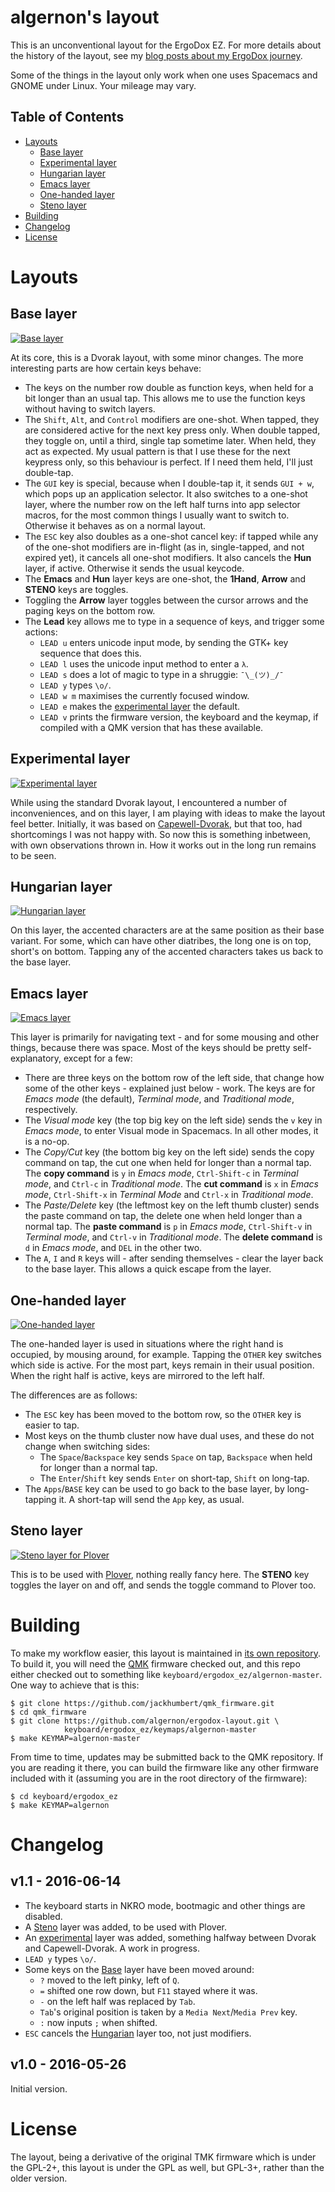 algernon's layout
=======================

This is an unconventional layout for the ErgoDox EZ. For more details about the
history of the layout, see my
[blog posts about my ErgoDox journey][blog-ergodox].

 [blog-ergodox]: https://asylum.madhouse-project.org/blog/tags/ergodox/

Some of the things in the layout only work when one uses Spacemacs and GNOME
under Linux. Your mileage may vary.

## Table of Contents

* [Layouts](#layouts)
  - [Base layer](#base-layer)
  - [Experimental layer](#experimental-layer)
  - [Hungarian layer](#hungarian-layer)
  - [Emacs layer](#emacs-layer)
  - [One-handed layer](#one-handed-layer)
  - [Steno layer](#steno-layer)
* [Building](#building)
* [Changelog](#changelog)
* [License](#license)

# Layouts

## Base layer

[![Base layer](images/base-layer.png)](http://www.keyboard-layout-editor.com/#/gists/28f7eb305fdbff943613e1dc7aa9e82b)

At its core, this is a Dvorak layout, with some minor changes. The more
interesting parts are how certain keys behave:

* The keys on the number row double as function keys, when held for a bit longer
  than an usual tap. This allows me to use the function keys without having to
  switch layers.
* The `Shift`, `Alt`, and `Control` modifiers are one-shot. When tapped, they
  are considered active for the next key press only. When double tapped, they
  toggle on, until a third, single tap sometime later. When held, they act as
  expected. My usual pattern is that I use these for the next keypress only, so
  this behaviour is perfect. If I need them held, I'll just double-tap.
* The `GUI` key is special, because when I double-tap it, it sends `GUI + w`,
  which pops up an application selector. It also switches to a one-shot layer,
  where the number row on the left half turns into app selector macros, for the
  most common things I usually want to switch to. Otherwise it behaves as on a
  normal layout.
* The `ESC` key also doubles as a one-shot cancel key: if tapped while any of
  the one-shot modifiers are in-flight (as in, single-tapped, and not expired
  yet), it cancels all one-shot modifiers. It also cancels the **Hun** layer, if
  active. Otherwise it sends the usual keycode.
* The **Emacs** and **Hun** layer keys are one-shot, the **1Hand**, **Arrow**
  and **STENO** keys are toggles.
* Toggling the **Arrow** layer toggles between the cursor arrows and the paging
  keys on the bottom row.
* The **Lead** key allows me to type in a sequence of keys, and trigger some
  actions:
    - `LEAD u` enters unicode input mode, by sending the GTK+ key sequence that
      does this.
    - `LEAD l` uses the unicode input method to enter a `λ`.
    - `LEAD s` does a lot of magic to type in a shruggie: `¯\_(ツ)_/¯`
    - `LEAD y` types `\o/`.
    - `LEAD w m` maximises the currently focused window.
    - `LEAD e` makes the [experimental layer](#experimental-layer) the default.
    - `LEAD v` prints the firmware version, the keyboard and the keymap, if
      compiled with a QMK version that has these available.
      
## Experimental layer

[![Experimental layer](images/experimental-layer.png)](http://www.keyboard-layout-editor.com/#/gists/6ff50bf71248e05aab5b3fec4fae3d08)

While using the standard Dvorak layout, I encountered a number of
inconveniences, and on this layer, I am playing with ideas to make the layout
feel better. Initially, it was based on [Capewell-Dvorak][cpd], but that too,
had shortcomings I was not happy with. So now this is something inbetween, with
own observations thrown in. How it works out in the long run remains to be seen.

 [cpd]: http://www.michaelcapewell.com/projects/keyboard/layout_capewell-dvorak.htm

## Hungarian layer

[![Hungarian layer](images/hun-layer.png)](http://www.keyboard-layout-editor.com/#/gists/b160f6ec90d58c127c114c89f66e9dc9)

On this layer, the accented characters are at the same position as their base
variant. For some, which can have other diatribes, the long one is on top,
short's on bottom. Tapping any of the accented characters takes us back to the
base layer.

## Emacs layer

[![Emacs layer](images/emacs-layer.png)](http://www.keyboard-layout-editor.com/#/gists/c59c453f9fe1a3238ba1494e7e5c6892)

This layer is primarily for navigating text - and for some mousing and other
things, because there was space. Most of the keys should be pretty
self-explanatory, except for a few:

* There are three keys on the bottom row of the left side, that change how some
  of the other keys - explained just below - work. The keys are for *Emacs
  mode* (the default), *Terminal mode*, and *Traditional mode*, respectively.
* The *Visual mode* key (the top big key on the left side) sends the `v` key in
  *Emacs mode*, to enter Visual mode in Spacemacs. In all other modes, it is a
  no-op.
* The *Copy/Cut* key (the bottom big key on the left side) sends the copy
  command on tap, the cut one when held for longer than a normal tap. The **copy
  command** is `y` in *Emacs mode*, `Ctrl-Shift-c` in *Terminal mode*, and
  `Ctrl-c` in *Traditional mode*. The **cut command** is `x` in *Emacs mode*,
  `Ctrl-Shift-x` in *Terminal Mode* and `Ctrl-x` in *Traditional mode*.
* The *Paste/Delete* key (the leftmost key on the left thumb cluster) sends the
  paste command on tap, the delete one when held longer than a normal tap. The
  **paste command** is `p` in *Emacs mode*, `Ctrl-Shift-v` in *Terminal mode*,
  and `Ctrl-v` in *Traditional mode*. The **delete command** is `d` in *Emacs
  mode*, and `DEL` in the other two.
* The `A`, `I` and `R` keys will - after sending themselves - clear the layer
  back to the base layer. This allows a quick escape from the layer.

## One-handed layer

[![One-handed layer](images/one-handed-layer.png)](http://www.keyboard-layout-editor.com/#/gists/edff2495135955b8963198dace7f7ece)

The one-handed layer is used in situations where the right hand is occupied, by
mousing around, for example. Tapping the `OTHER` key switches which side is
active. For the most part, keys remain in their usual position. When the right
half is active, keys are mirrored to the left half.

The differences are as follows:

* The `ESC` key has been moved to the bottom row, so the `OTHER` key is easier
  to tap.
* Most keys on the thumb cluster now have dual uses, and these do not change
  when switching sides:
    - The `Space`/`Backspace` key sends `Space` on tap, `Backspace` when held
      for longer than a normal tap.
    - The `Enter`/`Shift` key sends `Enter` on short-tap, `Shift` on long-tap.
* The `Apps`/`BASE` key can be used to go back to the base layer, by
  long-tapping it. A short-tap will send the `App` key, as usual.

## Steno layer

[![Steno layer for Plover](images/steno-layer.png)](http://www.keyboard-layout-editor.com/#/gists/401ef9a84369e47c57f9aedcf0a0d667)

This is to be used with [Plover](http://www.openstenoproject.org/plover/),
nothing really fancy here. The **STENO** key toggles the layer on and off, and
sends the toggle command to Plover too.

# Building

To make my workflow easier, this layout is maintained in
[its own repository][algernon:ez-layout]. To build it, you will need the
[QMK][qmk] firmware checked out, and this repo either checked out to something
like `keyboard/ergodox_ez/algernon-master`. One way to achieve that is this:

 [algernon:ez-layout]: https://github.com/algernon/ergodox-layout
 [qmk]: https://github.com/jackhumbert/qmk_firmware

```
$ git clone https://github.com/jackhumbert/qmk_firmware.git
$ cd qmk_firmware
$ git clone https://github.com/algernon/ergodox-layout.git \
            keyboard/ergodox_ez/keymaps/algernon-master
$ make KEYMAP=algernon-master
```

From time to time, updates may be submitted back to the QMK repository. If you
are reading it there, you can build the firmware like any other firmware
included with it (assuming you are in the root directory of the firmware):

```
$ cd keyboard/ergodox_ez
$ make KEYMAP=algernon
```

# Changelog

## v1.1 - 2016-06-14

* The keyboard starts in NKRO mode, bootmagic and other things are disabled.
* A [Steno](#steno-layer) layer was added, to be used with Plover.
* An [experimental](#experimental-layer) layer was added, something halfway
  between Dvorak and Capewell-Dvorak. A work in progress.
* `LEAD y` types `\o/`.
* Some keys on the [Base](#base-layer) layer have been moved around:
  - `?` moved to the left pinky, left of `Q`.
  - `=` shifted one row down, but `F11` stayed where it was.
  - `-` on the left half was replaced by `Tab`.
  - `Tab`'s original position is taken by a `Media Next`/`Media Prev` key.
  - `:` now inputs `;` when shifted.
* `ESC` cancels the [Hungarian](#hungarian-layer) layer too, not just modifiers.

## v1.0 - 2016-05-26

Initial version.

# License

The layout, being a derivative of the original TMK firmware which is under the
GPL-2+, this layout is under the GPL as well, but GPL-3+, rather than the older
version.
